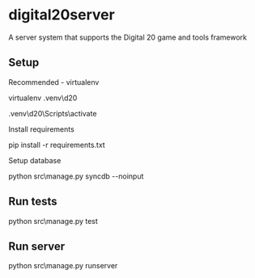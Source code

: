 digital20server
===============

A server system that supports the Digital 20 game and tools framework

Setup
-----

Recommended - virtualenv

  virtualenv .venv\d20

  .venv\d20\Scripts\activate

Install requirements

  pip install -r requirements.txt

Setup database

  python src\manage.py syncdb --noinput
  
Run tests
---------

  python src\manage.py test

Run server
----------

  python src\manage.py runserver
